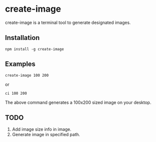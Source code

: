 
# create-image

create-image is a terminal tool to generate designated images.

## Installation

`npm install -g create-image`

## Examples

`create-image 100 200` 

or

`ci 100 200`

The above command generates a 100x200 sized image on your desktop.

## TODO

1. Add image size info in image.
2. Generate image in specified path.